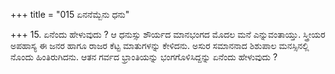 +++
title = "015 ಏನನೆಮ್ಬೆನು ಧನು"

+++
15. ಏನೆಂದು ಹೇಳುವುದು ? ಆ ಧನುಸ್ಸು ಶೌರ್ಯದ ಮಾನಭಂಗದ ಮೊದಲ ಮನೆ ಎನ್ನುವಂತಾಯ್ತು. ಸ್ತ್ರೀಯರ ಅಪಹಾಸ್ಯ ಈ ಜನರ ಹಾಗೂ ರಾಜರ ಕೆಟ್ಟ ಮಾತುಗಳನ್ನು ಕೇಳಿದನು. ಅಸುರ ಸಮಾನನಾದ ಶಿಶುಪಾಲ ಮನಸ್ಸಿನಲ್ಲಿ ನೊಂದು ಹಿಂತಿರುಗಿದನು. ಆತನ ಗರ್ವದ ಭ್ರಾಂತಿಯನ್ನು ಭಂಗಗೊಳಿಸಿದ್ದನ್ನು  ಏನೆಂದು ಹೇಳುವುದು ?